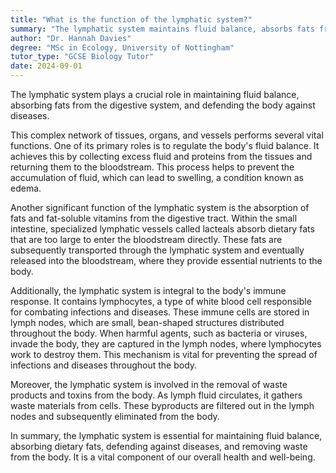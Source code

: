 ```yaml
---
title: "What is the function of the lymphatic system?"
summary: "The lymphatic system maintains fluid balance, absorbs fats from digestion, and protects the body against diseases."
author: "Dr. Hannah Davies"
degree: "MSc in Ecology, University of Nottingham"
tutor_type: "GCSE Biology Tutor"
date: 2024-09-01
---
```


The lymphatic system plays a crucial role in maintaining fluid balance, absorbing fats from the digestive system, and defending the body against diseases.

This complex network of tissues, organs, and vessels performs several vital functions. One of its primary roles is to regulate the body's fluid balance. It achieves this by collecting excess fluid and proteins from the tissues and returning them to the bloodstream. This process helps to prevent the accumulation of fluid, which can lead to swelling, a condition known as edema.

Another significant function of the lymphatic system is the absorption of fats and fat-soluble vitamins from the digestive tract. Within the small intestine, specialized lymphatic vessels called lacteals absorb dietary fats that are too large to enter the bloodstream directly. These fats are subsequently transported through the lymphatic system and eventually released into the bloodstream, where they provide essential nutrients to the body.

Additionally, the lymphatic system is integral to the body's immune response. It contains lymphocytes, a type of white blood cell responsible for combating infections and diseases. These immune cells are stored in lymph nodes, which are small, bean-shaped structures distributed throughout the body. When harmful agents, such as bacteria or viruses, invade the body, they are captured in the lymph nodes, where lymphocytes work to destroy them. This mechanism is vital for preventing the spread of infections and diseases throughout the body.

Moreover, the lymphatic system is involved in the removal of waste products and toxins from the body. As lymph fluid circulates, it gathers waste materials from cells. These byproducts are filtered out in the lymph nodes and subsequently eliminated from the body.

In summary, the lymphatic system is essential for maintaining fluid balance, absorbing dietary fats, defending against diseases, and removing waste from the body. It is a vital component of our overall health and well-being.
    
